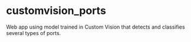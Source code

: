 # customvision_ports

Web app using model trained in Custom Vision that detects and classifies several types of ports.

